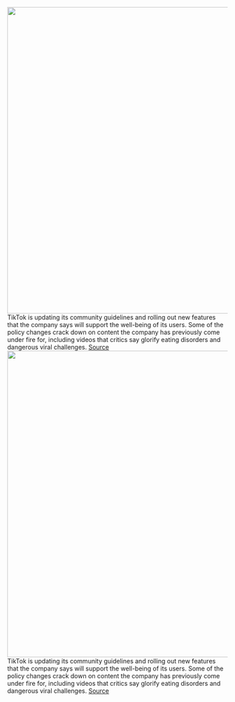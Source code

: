 <img src='https://cdn.vox-cdn.com/thumbor/PEgpjlfdZG95syJcmyrPIVSnoMk=/0x0:2040x1360/1200x800/filters:focal(857x517:1183x843)/cdn.vox-cdn.com/uploads/chorus_image/image/70485525/acastro_190723_1777_tiktok_0003.0.0.jpg' width='700px' /><br/>
TikTok is updating its community guidelines and rolling out new features that the company says will support the well-being of its users. Some of the policy changes crack down on content the company has previously come under fire for, including videos that critics say glorify eating disorders and dangerous viral challenges.
<a href='https://www.theverge.com/2022/2/8/22924019/tiktok-bans-misgendering-deadnaming-disordered-eating'> Source <a/><img src='https://cdn.vox-cdn.com/thumbor/PEgpjlfdZG95syJcmyrPIVSnoMk=/0x0:2040x1360/1200x800/filters:focal(857x517:1183x843)/cdn.vox-cdn.com/uploads/chorus_image/image/70485525/acastro_190723_1777_tiktok_0003.0.0.jpg' width='700px' /><br/>
TikTok is updating its community guidelines and rolling out new features that the company says will support the well-being of its users. Some of the policy changes crack down on content the company has previously come under fire for, including videos that critics say glorify eating disorders and dangerous viral challenges.
<a href='https://www.theverge.com/2022/2/8/22924019/tiktok-bans-misgendering-deadnaming-disordered-eating'> Source <a/>